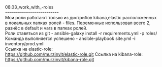 08.03_work_with_-roles </br>
---------------------------</br>
Мои роли работают только из дистрибов kibana,elastic расположенных в локальных папках ролей - files. Переменные использовал всего 2, разнёс в default и vars в папках ролей.</br>
Роли ставяться из git - ansible-galaxy install -r requirements.yml -p roles/</br>
Команда выполняется успешено - ansible-playbook site.yml -i inventory/prod.yml</br>
Ссылка на elastic-role:</br>
    https://github.com/murzinvit/elastic-role.git
Ссылка на kibana-role:</br>
    https://github.com/murzinvit/kibana-role.git

